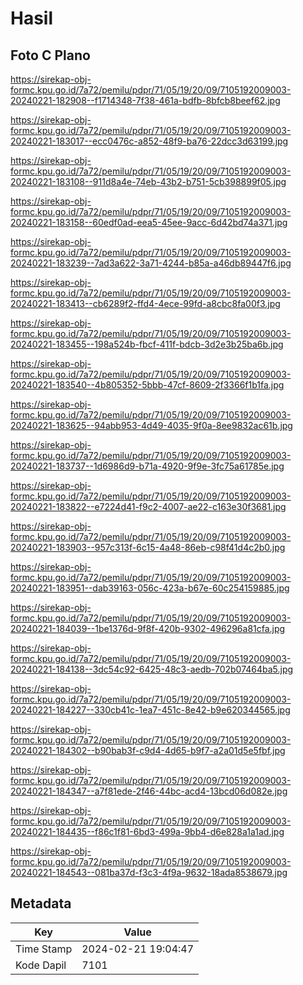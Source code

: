 # Hasil

## Foto C Plano

https://sirekap-obj-formc.kpu.go.id/7a72/pemilu/pdpr/71/05/19/20/09/7105192009003-20240221-182908--f1714348-7f38-461a-bdfb-8bfcb8beef62.jpg

https://sirekap-obj-formc.kpu.go.id/7a72/pemilu/pdpr/71/05/19/20/09/7105192009003-20240221-183017--ecc0476c-a852-48f9-ba76-22dcc3d63199.jpg

https://sirekap-obj-formc.kpu.go.id/7a72/pemilu/pdpr/71/05/19/20/09/7105192009003-20240221-183108--911d8a4e-74eb-43b2-b751-5cb398899f05.jpg

https://sirekap-obj-formc.kpu.go.id/7a72/pemilu/pdpr/71/05/19/20/09/7105192009003-20240221-183158--60edf0ad-eea5-45ee-9acc-6d42bd74a371.jpg

https://sirekap-obj-formc.kpu.go.id/7a72/pemilu/pdpr/71/05/19/20/09/7105192009003-20240221-183239--7ad3a622-3a71-4244-b85a-a46db89447f6.jpg

https://sirekap-obj-formc.kpu.go.id/7a72/pemilu/pdpr/71/05/19/20/09/7105192009003-20240221-183413--cb6289f2-ffd4-4ece-99fd-a8cbc8fa00f3.jpg

https://sirekap-obj-formc.kpu.go.id/7a72/pemilu/pdpr/71/05/19/20/09/7105192009003-20240221-183455--198a524b-fbcf-411f-bdcb-3d2e3b25ba6b.jpg

https://sirekap-obj-formc.kpu.go.id/7a72/pemilu/pdpr/71/05/19/20/09/7105192009003-20240221-183540--4b805352-5bbb-47cf-8609-2f3366f1b1fa.jpg

https://sirekap-obj-formc.kpu.go.id/7a72/pemilu/pdpr/71/05/19/20/09/7105192009003-20240221-183625--94abb953-4d49-4035-9f0a-8ee9832ac61b.jpg

https://sirekap-obj-formc.kpu.go.id/7a72/pemilu/pdpr/71/05/19/20/09/7105192009003-20240221-183737--1d6986d9-b71a-4920-9f9e-3fc75a61785e.jpg

https://sirekap-obj-formc.kpu.go.id/7a72/pemilu/pdpr/71/05/19/20/09/7105192009003-20240221-183822--e7224d41-f9c2-4007-ae22-c163e30f3681.jpg

https://sirekap-obj-formc.kpu.go.id/7a72/pemilu/pdpr/71/05/19/20/09/7105192009003-20240221-183903--957c313f-6c15-4a48-86eb-c98f41d4c2b0.jpg

https://sirekap-obj-formc.kpu.go.id/7a72/pemilu/pdpr/71/05/19/20/09/7105192009003-20240221-183951--dab39163-056c-423a-b67e-60c254159885.jpg

https://sirekap-obj-formc.kpu.go.id/7a72/pemilu/pdpr/71/05/19/20/09/7105192009003-20240221-184039--1be1376d-9f8f-420b-9302-496296a81cfa.jpg

https://sirekap-obj-formc.kpu.go.id/7a72/pemilu/pdpr/71/05/19/20/09/7105192009003-20240221-184138--3dc54c92-6425-48c3-aedb-702b07464ba5.jpg

https://sirekap-obj-formc.kpu.go.id/7a72/pemilu/pdpr/71/05/19/20/09/7105192009003-20240221-184227--330cb41c-1ea7-451c-8e42-b9e620344565.jpg

https://sirekap-obj-formc.kpu.go.id/7a72/pemilu/pdpr/71/05/19/20/09/7105192009003-20240221-184302--b90bab3f-c9d4-4d65-b9f7-a2a01d5e5fbf.jpg

https://sirekap-obj-formc.kpu.go.id/7a72/pemilu/pdpr/71/05/19/20/09/7105192009003-20240221-184347--a7f81ede-2f46-44bc-acd4-13bcd06d082e.jpg

https://sirekap-obj-formc.kpu.go.id/7a72/pemilu/pdpr/71/05/19/20/09/7105192009003-20240221-184435--f86c1f81-6bd3-499a-9bb4-d6e828a1a1ad.jpg

https://sirekap-obj-formc.kpu.go.id/7a72/pemilu/pdpr/71/05/19/20/09/7105192009003-20240221-184543--081ba37d-f3c3-4f9a-9632-18ada8538679.jpg


## Metadata

| Key        | Value               |
| ---------- | ------------------- |
| Time Stamp | 2024-02-21 19:04:47 |
| Kode Dapil | 7101                |



